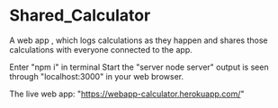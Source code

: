 # Shared_Calculator
A web app , which logs calculations as they happen and shares those calculations with everyone connected to the app.


Enter "npm i" in terminal
Start the "server node server"
output is seen through "localhost:3000" in your web browser.


The live web app: "https://webapp-calculator.herokuapp.com/" 
